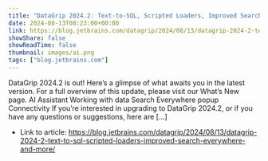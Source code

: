 ```yaml
---
title: "DataGrip 2024.2: Text-to-SQL, Scripted Loaders, Improved Search Everywhere, and More!"
date: 2024-08-13T08:23:00+00:00
link: https://blog.jetbrains.com/datagrip/2024/08/13/datagrip-2024-2-text-to-sql-scripted-loaders-improved-search-everywhere-and-more/
showShare: false
showReadTime: false
thumbnail: images/ai.png
tags: ["blog.jetbrains.com"]
---
```

DataGrip 2024.2 is out! Here’s a glimpse of what awaits you in the latest version. For a full overview of this update, please visit our What’s New page. AI Assistant Working with data Search Everywhere popup Connectivity If you’re interested in upgrading to DataGrip 2024.2, or if you have any questions or suggestions, here are […]

- Link to article: https://blog.jetbrains.com/datagrip/2024/08/13/datagrip-2024-2-text-to-sql-scripted-loaders-improved-search-everywhere-and-more/